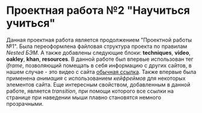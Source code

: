 # Проектная работа №2 "Научиться учиться"

Данная проектная работа является продолжением "Проектной работы №1". Была переоформлена файловая  структура проекта по правилам *Nested БЭМ*. А также добавлены следующие блоки: **techniques**,  **video**, **oakley**, **khan**, **resources**. В данной работе был впервые использован тег  *iframe*, позволяющий помещать в себя информацию с других сайтов, в нашем случае - это видео с  сайта [обычная ссылка](https://www.youtube.com). Также впервые была применена *анимация* с  использованием *кейфреймов* для некоторых элементов сайта. Еще интересным свойством, добавленным в  данной работе, является *transition*, при помощи которого все ссылки на странице при наведении мыши плавно становятся немного прозрачными.